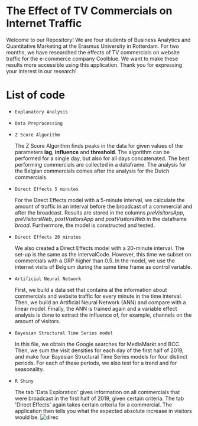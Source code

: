 # The Effect of TV Commercials on Internet Traffic
Welcome to our Repository! We are four students of Business Analytics and Quantitative Marketing at the Erasmus University in Rotterdam. For two months, we have researched the effects of TV commercials on website traffic for the e-commerce company Coolblue. We want to make these results more accessible using this application. Thank you for expressing your interest in our research!

# List of code
* ```Explanatory Analysis```
* ```Data Preprocessing```

* ```Z Score Algorithm```
 
   The Z Score Algorithm finds peaks in the data for given values of the parameters __lag__, __influence__ and __threshold__. The algorithm can be performed for a single day, but also for all days concatenated. The best performing commercials are collected in a dataframe. The analysis for the Belgian commercials comes after the analysis for the Dutch commercials.
  
* ```Direct Effects 5 minutes```

   For the Direct Effects model with a 5-minute interval, we calculate the amount of traffic in an interval before the broadcast of a commercial and after the broadcast. Results are stored in the columns _preVisitorsApp_, _preVisitorsWeb_, _postVisitorsApp_ and _postVisitorsWeb_ in the dataframe _broad_. Furthermore, the model is constructed and tested.
   
* ```Direct Effects 20 minutes```   

  We also created a Direct Effects model with a 20-minute interval. The set-up is the same as the intervalCode. However, this time we subset on commercials with a GRP higher than 0.5. In the model, we use the internet visits of Belgium during the same time frame as control variable.
  
* ```Artificial Neural Network```

   First, we build a data set that contains al the information about commercials and website traffic for every minute in the time interval. Then, we build an Artificial Neural Network (ANN) and compare with a linear model. Finally, the ANN is trained again and a variable effect analysis is done to extract the influence of, for example, channels on the amount of visitors. 
   
* ```Bayesian Structural Time Series model```

   In this file, we obtain the Google searches for MediaMarkt and BCC. Then, we sum the visit densities for each day of the first half of 2019, and make four Bayesian Structural Time Series models for four distinct periods. For each of these periods, we also test for a trend and for seasonality.

* ```R Shiny```

   The tab 'Data Exploration' gives information on all commercials that were broadcast in the first half of 2019, given certain criteria. The tab 'Direct Effects' again takes certain criteria for a commercial. The application then tells you what the expected absolute increase in visitors would be. ![direc](https://user-images.githubusercontent.com/16563680/111459485-03a5db00-871b-11eb-949e-b1878a3664ec.png)
